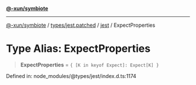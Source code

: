 [**@-xun/symbiote**](../../../../../README.md)

***

[@-xun/symbiote](../../../../../README.md) / [types/jest.patched](../../../README.md) / [jest](../README.md) / ExpectProperties

# Type Alias: ExpectProperties

> **ExpectProperties** = `{ [K in keyof Expect]: Expect[K] }`

Defined in: node\_modules/@types/jest/index.d.ts:1174
